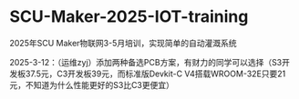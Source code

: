 # SCU-Maker-2025-IOT-training
2025年SCU Maker物联网3-5月培训，实现简单的自动灌溉系统

2025-3-12：（运维zyj）添加两种备选PCB方案，有财力的同学可以选择（S3开发板37.5元，C3开发板39元，而标准版Devkit-C V4搭载WROOM-32E只要21元，不知道为什么性能更好的S3比C3更便宜）
